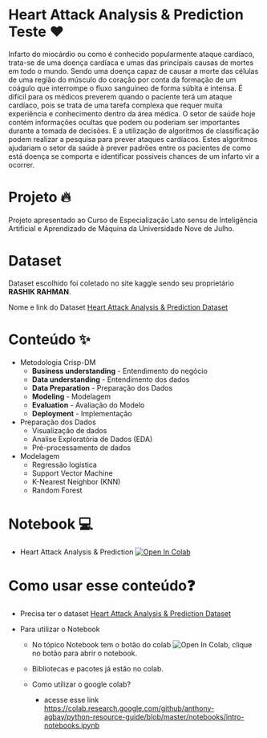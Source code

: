 # Heart Attack Analysis & Prediction Teste :heart:

Infarto do miocárdio ou como é conhecido popularmente ataque cardíaco, trata-se de uma doença cardíaca e umas das principais causas de mortes em todo o mundo. Sendo uma doença capaz de causar a morte das células de uma região do músculo do coração por conta da formação de um coágulo que interrompe o fluxo sanguíneo de forma súbita e intensa. É difícil para os médicos preverem quando o paciente terá um ataque cardíaco, pois se trata de uma tarefa complexa que requer muita experiência e conhecimento dentro da área médica. O setor de saúde hoje contém informações ocultas que podem ou poderiam ser importantes durante a tomada de decisões. E a utilização de algoritmos de classificação podem realizar a pesquisa para prever ataques cardíacos. Estes algoritmos ajudariam o setor da saúde à prever padrões entre os pacientes de como está doença se comporta e identificar possiveis chances de um infarto vir a ocorrer.

# Projeto 🔥
Projeto apresentado ao Curso de Especialização Lato sensu de Inteligência Artificial e Aprendizado de Máquina da Universidade Nove de Julho.

# Dataset

Dataset escolhido foi coletado no site kaggle sendo seu proprietário **RASHIK RAHMAN**.

Nome e link do Dataset [Heart Attack Analysis & Prediction Dataset](https://www.kaggle.com/datasets/rashikrahmanpritom/heart-attack-analysis-prediction-dataset?select=heart.csv) 

# Conteúdo ✨

* Metodologia Crisp-DM
  - **Business understanding** - Entendimento do negócio
  - **Data understanding** - Entendimento dos dados
  - **Data Preparation** - Preparação dos Dados
  - **Modeling** - Modelagem
  - **Evaluation** - Avaliação do Modelo
  - **Deployment** - Implementação
* Preparação dos Dados
  - Visualização de dados
  - Analise Exploratória de Dados (EDA)
  - Pré-processamento de dados
* Modelagem
  - Regressão logística
  - Support Vector Machine
  - K-Nearest Neighbor (KNN)
  - Random Forest
  
 # Notebook 💻
  - Heart Attack Analysis & Prediction [![Open In Colab](https://colab.research.google.com/assets/colab-badge.svg)](https://colab.research.google.com/drive/1grV7ALipOI-HxzwVol1jVz5qsc9opeNp?usp=sharing)
 
 # Como usar esse conteúdo❓
  - Precisa ter o dataset [Heart Attack Analysis & Prediction Dataset](https://www.kaggle.com/datasets/rashikrahmanpritom/heart-attack-analysis-prediction-dataset?select=heart.csv) 

  * Para utilizar o Notebook
    * No tópico Notebook tem o botão do colab ![Open In Colab](https://colab.research.google.com/assets/colab-badge.svg), clique no botão para abrir o notebook.

    * Bibliotecas e pacotes já estão no colab.

    * Como utilizar o google colab? 
      * acesse esse link https://colab.research.google.com/github/anthony-agbay/python-resource-guide/blob/master/notebooks/intro-notebooks.ipynb
